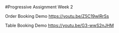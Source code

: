 #Progressive Assignment Week 2

Order Booking Demo
https://youtu.be/Z5C19wIRrSs

Table Booking Demo
https://youtu.be/G3-wwS2nJHM
